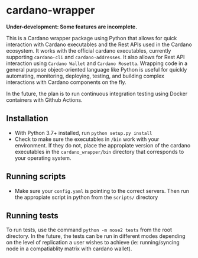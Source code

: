 # cardano-wrapper

**Under-development: Some features are incomplete.**

This is a Cardano wrapper package using Python that allows for quick interaction with Cardano executables and the Rest APIs used in the Cardano ecosystem. It works with the official cardano executables, currently supporting `cardano-cli` and `cardano-addresses`. It also allows for Rest API interaction using `Cardano Wallet` and `Cardano Rosetta`. Wrapping code in a general purpose object-oriented language like Python is useful for quickly automating, monitoring, deploying, testing, and building complex interactions with Cardano components on the fly.

In the future, the plan is to run continuous integration testing using Docker containers with Github Actions.

## Installation

- With Python 3.7+ installed, run `python setup.py install`
- Check to make sure the executables in `/bin` work with your environment. If they do not, place the appropiate version of the cardano executables in the `cardano_wrapper/bin` directory that corresponds to your operating system.

## Running scripts

- Make sure your `config.yaml` is pointing to the correct servers. Then run the appropiate script in python from the `scripts/` directory

## Running tests

To run tests, use the command `python -m nose2 tests` from the root directory. In the future, the tests can be run in different modes depending on the level of replication a user wishes to achieve (ie: running/syncing node in a compatiablity matrix with cardano wallet).

